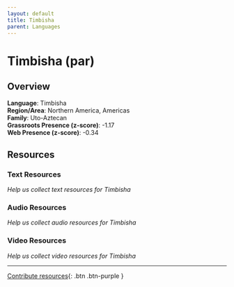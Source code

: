 ```yaml
---
layout: default
title: Timbisha
parent: Languages
---
```


# Timbisha (par)

## Overview

**Language**: Timbisha  
**Region/Area**: Northern America, Americas  
**Family**: Uto-Aztecan  
**Grassroots Presence (z-score)**: -1.17  
**Web Presence (z-score)**: -0.34  

## Resources

### Text Resources
*Help us collect text resources for Timbisha*

### Audio Resources
*Help us collect audio resources for Timbisha*

### Video Resources
*Help us collect video resources for Timbisha*

---

[Contribute resources](https://forms.office.com/e/1SfLJx3u1r){: .btn .btn-purple }
